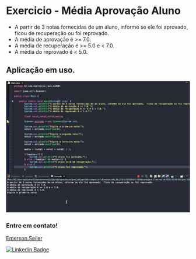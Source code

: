 # Exercicio - Média Aprovação Aluno
- A partir de 3 notas fornecidas de um aluno, informe se ele foi aprovado,  ficou de recuperação ou foi reprovado.
- A média de aprovação é >= 7.0.
- A média de recuperação é >= 5.0 e < 7.0.
- A média do reprovado é < 5.0.

## Aplicação em uso.

![Gif Exercicio](./img/exercicio.gif)

### Entre em contato!

[Emerson Seiler](https://www.linkedin.com/in/seileremerson/)

[![Linkedin Badge](https://img.shields.io/badge/-seileremerson-blue?style=flat-square&logo=Linkedin&logoColor=white&link=https://www.linkedin.com/in/diogoalvesti/)](https://www.linkedin.com/in/seileremerson/)